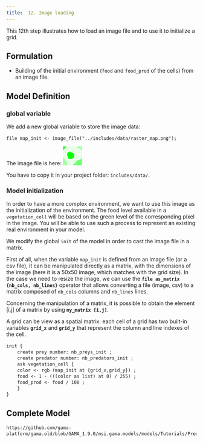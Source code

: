 ```yaml
---
title:  12. Image loading
---
```



This 12th step illustrates how to load an image file and to use it to initialize a grid.


## Formulation

* Building of the initial environment (`food` and `food_prod` of the cells) from an image file.


## Model Definition

### global variable

We add a new global variable to store the image data:
```
file map_init <- image_file("../includes/data/raster_map.png");
```

The image file is here: [![Image to initialize the Prey Predator tutorial model.](/resources/images/tutorials/predator_prey_raster_map.png)](/resources/images/tutorials/predator_prey_raster_map.png)

You have to copy it in your project folder: `includes/data/`.

### Model initialization

In order to have a more complex environment, we want to use this image as the initialization of the environment. The food level available in a `vegetation_cell` will be based on the green level of the corresponding pixel in the image. You will be able to use such a process to represent an existing real environment in your model.

We modify the global `init` of the model in order to cast the image file in a matrix. 

First of all, when the variable `map_init` is defined from an image file (or a csv file), it can be manipulated directly as a matrix, with the dimensions of the image (here it is a 50x50 image, which matches with the grid size). In the case we need to resize the image, we can use the **`file as_matrix  {nb_cols, nb_lines}`** operator that allows converting a file (image, csv) to a matrix composed of `nb_cols` columns and `nb_lines` lines.

Concerning the manipulation of a matrix, it is possible to obtain the element [i,j] of a matrix by using **`my_matrix [i,j]`**.

A grid can be view as a spatial matrix: each cell of a grid has two built-in variables **`grid_x`** and **`grid_y`** that represent the column and line indexes of the cell.

```
init {
    create prey number: nb_preys_init ;
    create predator number: nb_predators_init ;
    ask vegetation_cell {
	color <- rgb (map_init at {grid_x,grid_y}) ;
	food <- 1 - (((color as list) at 0) / 255) ;
	food_prod <- food / 100 ; 
    }
}
```

## Complete Model

```gaml reference
https://github.com/gama-platform/gama.old/blob/GAMA_1.9.0/msi.gama.models/models/Tutorials/Predator%20Prey/models/Model%2012.gaml
```